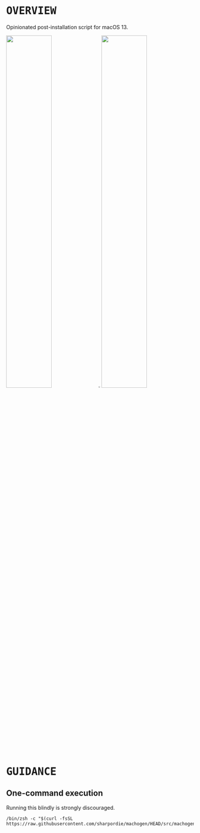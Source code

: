 # <samp>OVERVIEW</samp>

Opinionated post-installation script for macOS 13.

<img src="https://user-images.githubusercontent.com/72373746/210084331-3b54d2a6-e138-48a4-8b7a-a36876c0d82b.png" width="49.25%"/><img src="https://upload.wikimedia.org/wikipedia/commons/c/ca/1x1.png" width="1.5%"/><img src="https://user-images.githubusercontent.com/72373746/210084331-3b54d2a6-e138-48a4-8b7a-a36876c0d82b.png" width="49.25%"/>

# <samp>GUIDANCE</samp>

## One-command execution

Running this blindly is strongly discouraged.

```shell
/bin/zsh -c "$(curl -fsSL https://raw.githubusercontent.com/sharpordie/machogen/HEAD/src/machogen.sh)"
```
